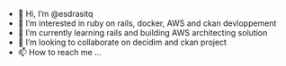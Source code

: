 - 👋 Hi, I’m @esdrasitq
- 👀 I’m interested in ruby on rails, docker, AWS and ckan devloppement
- 🌱 I’m currently learning rails and building AWS architecting solution
- 💞️ I’m looking to collaborate on decidim and ckan project
- 📫 How to reach me ...

<!---
esdrasitq/esdrasitq is a ✨ special ✨ repository because its `README.md` (this file) appears on your GitHub profile.
You can click the Preview link to take a look at your changes.
--->

